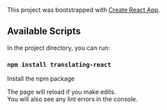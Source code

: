 This project was bootstrapped with [Create React App](https://github.com/facebook/create-react-app).

## Available Scripts

In the project directory, you can run:

### `npm install translating-react`

Install the npm package<br>

The page will reload if you make edits.<br>
You will also see any lint errors in the console.